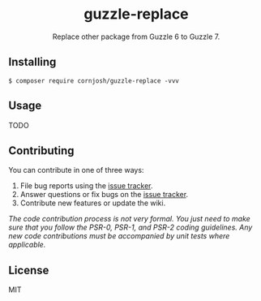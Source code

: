 <h1 align="center"> guzzle-replace </h1>

<p align="center"> Replace other package from Guzzle 6 to Guzzle 7.</p>


## Installing

```shell
$ composer require cornjosh/guzzle-replace -vvv
```

## Usage

TODO

## Contributing

You can contribute in one of three ways:

1. File bug reports using the [issue tracker](https://github.com/cornjosh/guzzle-replace/issues).
2. Answer questions or fix bugs on the [issue tracker](https://github.com/cornjosh/guzzle-replace/issues).
3. Contribute new features or update the wiki.

_The code contribution process is not very formal. You just need to make sure that you follow the PSR-0, PSR-1, and PSR-2 coding guidelines. Any new code contributions must be accompanied by unit tests where applicable._

## License

MIT